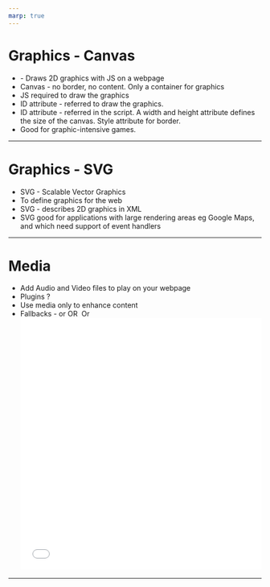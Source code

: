 ```yaml
---
marp: true
---
```


# Graphics - Canvas

+ <canvas> - Draws 2D graphics with JS on a webpage
+ Canvas - no border, no content. Only a container for graphics
+ JS required to draw the graphics
+ ID attribute - referred to draw the graphics.
+ ID attribute - referred in the script.
  A width and height attribute defines the size of the canvas.
  Style attribute for border.
+ Good for graphic-intensive games.

---

# Graphics - SVG

+ SVG - Scalable Vector Graphics
+ To define graphics for the web
+ SVG - describes 2D graphics in XML
+ SVG good for applications with large rendering areas 
  eg Google Maps, and which need support of event handlers

---

# Media

+ Add Audio and Video files to play on your webpage
+ Plugins ?
+ Use media only to enhance content
+ Fallbacks -
   <object width="100%" height="500px" data="snippet.html"></object> or <object data="audi.jpeg">
   </object> OR
   <embed src="audi.jpeg"> Or <embed width="100%" height="500px" src="snippet.html">

---

